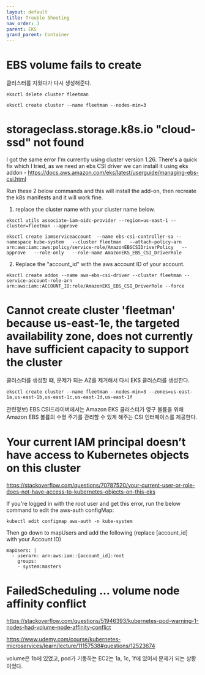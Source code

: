 ```yaml
---
layout: default
title: Trouble Shooting
nav_order: 3
parent: EKS
grand_parent: Container
---
```




# EBS volume fails to create

클러스터를 지웠다가 다시 생성해준다.
```
eksctl delete cluster fleetman

eksctl create cluster --name fleetman --nodes-min=3
```


# storageclass.storage.k8s.io "cloud-ssd" not found

I got the same error I'm currently using cluster version 1.26.
There's a quick fix which I tried, as we need an ebs CSI driver we can install it using eks addon - https://docs.aws.amazon.com/eks/latest/userguide/managing-ebs-csi.html

Run these 2 below commands and this will install the add-on, then recreate the k8s manifests and it will work fine.


1. replace the cluster name with your cluster name below.
```
eksctl utils associate-iam-oidc-provider --region=us-east-1 --cluster=fleetman --approve

eksctl create iamserviceaccount  --name ebs-csi-controller-sa --namespace kube-system   --cluster fleetman   --attach-policy-arn arn:aws:iam::aws:policy/service-role/AmazonEBSCSIDriverPolicy   --approve   --role-only   --role-name AmazonEKS_EBS_CSI_DriverRole   
```
2. Replace the "account_id" with the aws account ID of your account.
```
eksctl create addon --name aws-ebs-csi-driver --cluster fleetman --service-account-role-arn arn:aws:iam::ACCOUNT_ID:role/AmazonEKS_EBS_CSI_DriverRole --force
```


# Cannot create cluster 'fleetman' because us-east-1e, the targeted availability zone, does not currently have sufficient capacity to support the cluster
클러스터를 생성할 떄, 문제가 되는 AZ를 제거해서 다시 EKS 클러스터를 생성한다.

```
eksctl create cluster --name fleetman --nodes-min=3 --zones=us-east-1a,us-east-1b,us-east-1c,us-east-1d,us-east-1f
```

관련정보)  EBS CSI드라이버에서는 Amazon EKS 클러스터가 영구 볼륨을 위해 Amazon EBS 볼륨의 수명 주기를 관리할 수 있게 해주는 CSI 인터페이스를 제공한다.

# Your current IAM principal doesn’t have access to Kubernetes objects on this cluster
https://stackoverflow.com/questions/70787520/your-current-user-or-role-does-not-have-access-to-kubernetes-objects-on-this-eks

If you're logged in with the root user and get this error, run the below command to edit the aws-auth configMap:
```
kubectl edit configmap aws-auth -n kube-system
```

Then go down to mapUsers and add the following (replace [account_id] with your Account ID)
```
mapUsers: |
  - userarn: arn:aws:iam::[account_id]:root
    groups:
    - system:masters
```


# FailedScheduling ... volume node affinity conflict
https://stackoverflow.com/questions/51946393/kubernetes-pod-warning-1-nodes-had-volume-node-affinity-conflict

https://www.udemy.com/course/kubernetes-microservices/learn/lecture/11157538#questions/12523674

volume은 1b에 있었고, pod가 기동하는 EC2는 1a, 1c, 1f에 있어서 문제가 되는 상황이었다.
